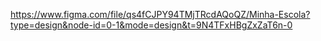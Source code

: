 https://www.figma.com/file/qs4fCJPY94TMjTRcdAQoQZ/Minha-Escola?type=design&node-id=0-1&mode=design&t=9N4TFxHBgZxZaT6n-0
